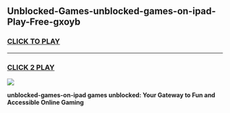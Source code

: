 
## Unblocked-Games-unblocked-games-on-ipad-Play-Free-gxoyb
<h3>
<a href="https://premium76.site?title=unblocked-games-on-ipad&ref=15A">CLICK TO PLAY</a></h3>
<hr>

<h3>
<a href="https://premium76.site?title=unblocked-games-on-ipad&ref=15A">CLICK 2 PLAY</a>
  
</h3>

<a href="https://premium76.site?title=unblocked-games-on-ipad&ref=15A"><img src="https://clearcache.store/games.png"></a>


**unblocked-games-on-ipad games unblocked: Your Gateway to Fun and Accessible Online Gaming**
